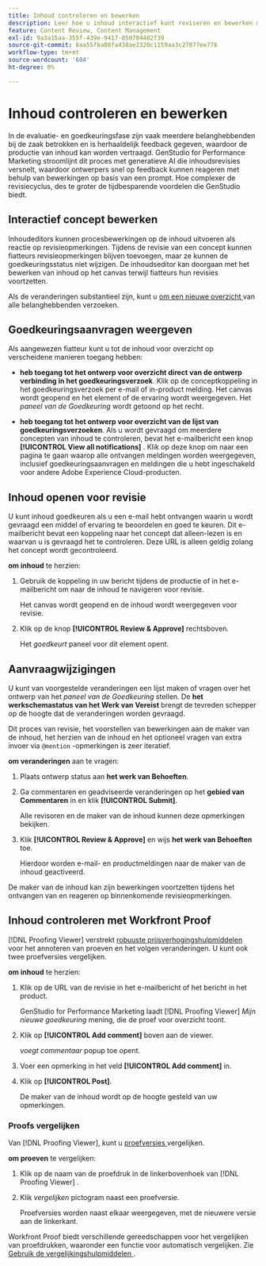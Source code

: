 ```yaml
---
title: Inhoud controleren en bewerken
description: Leer hoe u inhoud interactief kunt reviseren en bewerken met Adobe GenStudio for Performance Marketing.
feature: Content Review, Content Management
exl-id: 9a3a15aa-355f-439e-9417-850704402f39
source-git-commit: 8aa55fba08fa438ae2320c1159aa3c27877ee778
workflow-type: tm+mt
source-wordcount: '604'
ht-degree: 0%

---
```


# Inhoud controleren en bewerken

In de evaluatie- en goedkeuringsfase zijn vaak meerdere belanghebbenden bij de zaak betrokken en is herhaaldelijk feedback gegeven, waardoor de productie van inhoud kan worden vertraagd. GenStudio for Performance Marketing stroomlijnt dit proces met generatieve AI die inhoudsrevisies versnelt, waardoor ontwerpers snel op feedback kunnen reageren met behulp van bewerkingen op basis van een prompt. Hoe complexer de revisiecyclus, des te groter de tijdbesparende voordelen die GenStudio biedt.

## Interactief concept bewerken

Inhoudeditors kunnen procesbewerkingen op de inhoud uitvoeren als reactie op revisieopmerkingen. Tijdens de revisie van een concept kunnen fiatteurs revisieopmerkingen blijven toevoegen, maar ze kunnen de goedkeuringsstatus niet wijzigen. De inhoudseditor kan doorgaan met het bewerken van inhoud op het canvas terwijl fiatteurs hun revisies voortzetten.

Als de veranderingen substantieel zijn, kunt u [ om een nieuwe overzicht ](/help/user-guide/approvals/request-review.md#request-new-approval) van alle belanghebbenden verzoeken.

## Goedkeuringsaanvragen weergeven

Als aangewezen fiatteur kunt u tot de inhoud voor overzicht op verscheidene manieren toegang hebben:

* **heb toegang tot het ontwerp voor overzicht direct van de ontwerp verbinding in het goedkeuringsverzoek**. Klik op de conceptkoppeling in het goedkeuringsverzoek per e-mail of in-product melding. Het canvas wordt geopend en het element of de ervaring wordt weergegeven. Het _paneel van de Goedkeuring_ wordt getoond op het recht.

* **heb toegang tot het ontwerp voor overzicht van de lijst van goedkeuringsverzoeken**. Als u wordt gevraagd om meerdere concepten van inhoud te controleren, bevat het e-mailbericht een knop **[!UICONTROL View all notifications]** . Klik op deze knop om naar een pagina te gaan waarop alle ontvangen meldingen worden weergegeven, inclusief goedkeuringsaanvragen en meldingen die u hebt ingeschakeld voor andere Adobe Experience Cloud-producten.

## Inhoud openen voor revisie

U kunt inhoud goedkeuren als u een e-mail hebt ontvangen waarin u wordt gevraagd een middel of ervaring te beoordelen en goed te keuren. Dit e-mailbericht bevat een koppeling naar het concept dat alleen-lezen is en waarvan u is gevraagd het te controleren. Deze URL is alleen geldig zolang het concept wordt gecontroleerd.

**om inhoud** te herzien:

1. Gebruik de koppeling in uw bericht tijdens de productie of in het e-mailbericht om naar de inhoud te navigeren voor revisie.

   Het canvas wordt geopend en de inhoud wordt weergegeven voor revisie.

1. Klik op de knop **[!UICONTROL Review & Approve]** rechtsboven.

   Het _goedkeurt_ paneel voor dit element opent.

## Aanvraagwijzigingen

U kunt van voorgestelde veranderingen een lijst maken of vragen over het ontwerp van het _paneel van de Goedkeuring_ stellen. De **het werkschemastatus van het Werk van Vereist** brengt de tevreden schepper op de hoogte dat de veranderingen worden gevraagd.

Dit proces van revisie, het voorstellen van bewerkingen aan de maker van de inhoud, het herzien van de inhoud en het optioneel vragen van extra invoer via `@mention` -opmerkingen is zeer iteratief.

**om veranderingen** aan te vragen:

1. Plaats ontwerp status aan **het werk van Behoeften**.

1. Ga commentaren en geadviseerde veranderingen op het **gebied van Commentaren** in en klik **[!UICONTROL Submit]**.

   Alle revisoren en de maker van de inhoud kunnen deze opmerkingen bekijken.

1. Klik **[!UICONTROL Review & Approve]** en wijs **het werk van Behoeften** toe.

   Hierdoor worden e-mail- en productmeldingen naar de maker van de inhoud geactiveerd.

De maker van de inhoud kan zijn bewerkingen voortzetten tijdens het ontvangen van en reageren op binnenkomende revisieopmerkingen.

## Inhoud controleren met Workfront Proof

[!DNL Proofing Viewer] verstrekt [ robuuste prijsverhogingshulpmiddelen ](https://experienceleague.adobe.com/en/docs/workfront/using/review-and-approve-work/proofing/review-proofs-in-workfront/comment-on-a-proof/comment-on-proof-1) voor het annoteren van proeven en het volgen veranderingen. U kunt ook twee proefversies vergelijken.

**om inhoud** te herzien:

1. Klik op de URL van de revisie in het e-mailbericht of het bericht in het product.

   GenStudio for Performance Marketing laadt [!DNL Proofing Viewer] _Mijn nieuwe goedkeuring_ mening, die de proef voor overzicht toont.

1. Klik op **[!UICONTROL Add comment]** boven aan de viewer.

   _voegt commentaar_ popup toe opent.

1. Voer een opmerking in het veld **[!UICONTROL Add comment]** in.

1. Klik op **[!UICONTROL Post]**.

   De maker van de inhoud wordt op de hoogte gesteld van uw opmerkingen.

### Proofs vergelijken

Van [!DNL Proofing Viewer], kunt u [ proefversies ](https://experienceleague.adobe.com/en/docs/workfront/using/workfront-proof/work-with-proofs-in-wf-proof/review-proofs-web-proofing-viewer/compare-proofs) vergelijken.

**om proeven** te vergelijken:

1. Klik op de naam van de proefdruk in de linkerbovenhoek van [!DNL Proofing Viewer] .

1. Klik _vergelijken_ pictogram naast een proefversie.

   Proefversies worden naast elkaar weergegeven, met de nieuwere versie aan de linkerkant.

Workfront Proof biedt verschillende gereedschappen voor het vergelijken van proefdrukken, waaronder een functie voor automatisch vergelijken. Zie [ Gebruik de vergelijkingshulpmiddelen ](https://experienceleague.adobe.com/en/docs/workfront/using/workfront-proof/work-with-proofs-in-wf-proof/review-proofs-web-proofing-viewer/compare-proofs#use-the-compare-tools).
